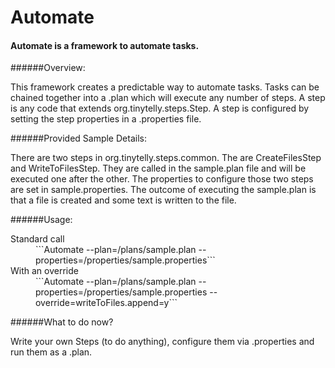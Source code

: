 Automate
========

#### Automate is a framework to automate tasks.

######Overview:

This framework creates a predictable way to automate tasks.  Tasks can be chained together into a .plan which will execute
any number of steps.  A step is any code that extends org.tinytelly.steps.Step.  A step is configured by setting the step
properties in a .properties file.

######Provided Sample Details:

There are two steps in org.tinytelly.steps.common.  The are CreateFilesStep and WriteToFilesStep.  They are called in the
sample.plan file and will be executed one after the other.  The properties to configure those two steps are set in
sample.properties. The outcome of executing the sample.plan is that a file is created and some text is written to the file.

######Usage:
<dl>
  <dt>Standard call</dt>
  <dd>```Automate --plan=/plans/sample.plan --properties=/properties/sample.properties```</dd>

  <dt>With an override</dt>
  <dd>```Automate --plan=/plans/sample.plan --properties=/properties/sample.properties --override=writeToFiles.append=y```</dd>
</dl>

######What to do now?

Write your own Steps (to do anything), configure them via .properties and run them as a .plan.



